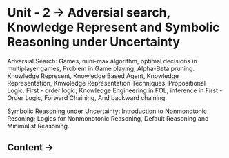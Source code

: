 # Unit - 2 -> Adversial search, Knowledge Represent and Symbolic Reasoning under Uncertainty
Adversial Search: Games, mini-max algorithm, optimal decisions in multiplayer games, Problem in Game playing, Alpha-Beta pruning.
Knowledge Represent, Knowledge Based Agent, Knowledge Representation, Knwoledge Representation Techniques, Propositional Logic.
First - order logic, Knowledge Engineering in FOL, inference in First - Order Logic, Forward Chaining, And backward chaining.

Symbolic Reasoning under Uncertainty: Introduction to Nonmonotonic Resoning; Logics for Nonmonotonic Reasoning, Default Reasoning
and Minimalist Reasoning.

## Content -> 

